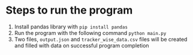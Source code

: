 # Steps to run the program

1. Install pandas library with `pip install pandas`
2. Run the program with the following command `python main.py`
3. Two files, `output.json` and `tracker_wise_data.csv` files will be created and filled with data on successful program completion
